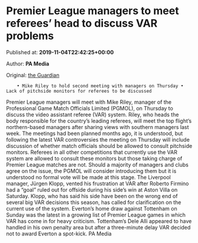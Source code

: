 
# Premier League managers to meet referees’ head to discuss VAR problems

Published at: **2019-11-04T22:42:25+00:00**

Author: **PA Media**

Original: [the Guardian](https://www.theguardian.com/football/2019/nov/04/premier-league-managers-mike-riley-referees-manager-var)


        • Mike Riley to hold second meeting with managers on Thursday • Lack of pitchside monitors for referees to be discussed
      
Premier League managers will meet with Mike Riley, manager of the Professional Game Match Officials Limited (PGMOL), on Thursday to discuss the video assistant referee (VAR) system.
Riley, who heads the body responsible for the country’s leading referees, will meet the top flight’s northern-based managers after sharing views with southern managers last week.
The meetings had been planned months ago, it is understood, but following the latest VAR controversies the meeting on Thursday will include discussion of whether match officials should be allowed to consult pitchside monitors. Referees in all other competitions that currently use the VAR system are allowed to consult these monitors but those taking charge of Premier League matches are not.
Should a majority of managers and clubs agree on the issue, the PGMOL will consider introducing them but it is understood no formal vote will be made at this stage.
The Liverpool manager, Jürgen Klopp, vented his frustration at VAR after Roberto Firmino had a “goal” ruled out for offside during his side’s win at Aston Villa on Saturday. Klopp, who has said his side have been on the wrong end of several big VAR decisions this season, has called for clarification on the current use of the system.
Everton’s home draw against Tottenham on Sunday was the latest in a growing list of Premier League games in which VAR has come in for heavy criticism. Tottenham’s Dele Alli appeared to have handled in his own penalty area but after a three-minute delay VAR decided not to award Everton a spot-kick. PA Media
